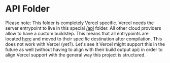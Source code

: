 # API Folder

Please note: This folder is completely Vercel specific.
Vercel needs the server entrypoint to live in this special [/api](./) folder.
All other cloud providers allow to have a custom buildstep.
This means that all entrypoints are located [here](../src) and moved to their specific destination after compilation.
This does not work with Vercel (yet?).
Let's see it Vercel might support this in the future as well (without having to align with their build output api) in order to align Vercel support with the general way this project is structured.